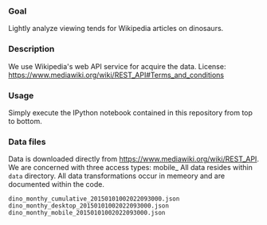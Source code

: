 ### Goal
Lightly analyze viewing tends for Wikipedia articles on dinosaurs.

### Description
We use Wikipedia's web API service for acquire the data. License: https://www.mediawiki.org/wiki/REST_API#Terms_and_conditions

### Usage
Simply execute the IPython notebook contained in this repository from top to bottom.

### Data files
Data is downloaded directly from https://www.mediawiki.org/wiki/REST_API. We are concerned with three access types: mobile_
All data resides within `data` directory. All data transformations occur in memeory and are documented within the code. 
```
dino_monthy_cumulative_20150101002022093000.json
dino_monthy_desktop_20150101002022093000.json
dino_monthy_mobile_20150101002022093000.json
```

